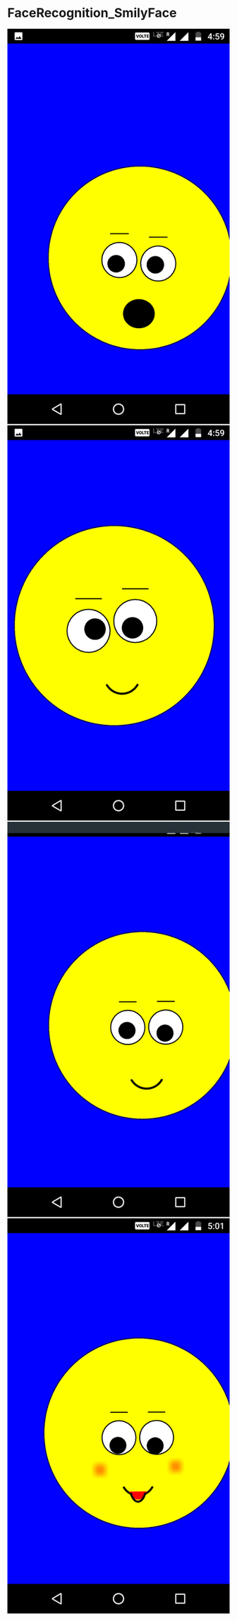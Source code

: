 # FaceRecognition_SmilyFace
![alt text](https://github.com/stAyushJain/FaceRecognition_SmilyFace/blob/master/Screenshot_20170714-165927.png)
![alt text](https://github.com/stAyushJain/FaceRecognition_SmilyFace/blob/master/Screenshot_20170714-165958.png)
![alt text](https://github.com/stAyushJain/FaceRecognition_SmilyFace/blob/master/Screenshot_20170714-170005.png)
![alt text](https://github.com/stAyushJain/FaceRecognition_SmilyFace/blob/master/Screenshot_20170714-170133.png)
